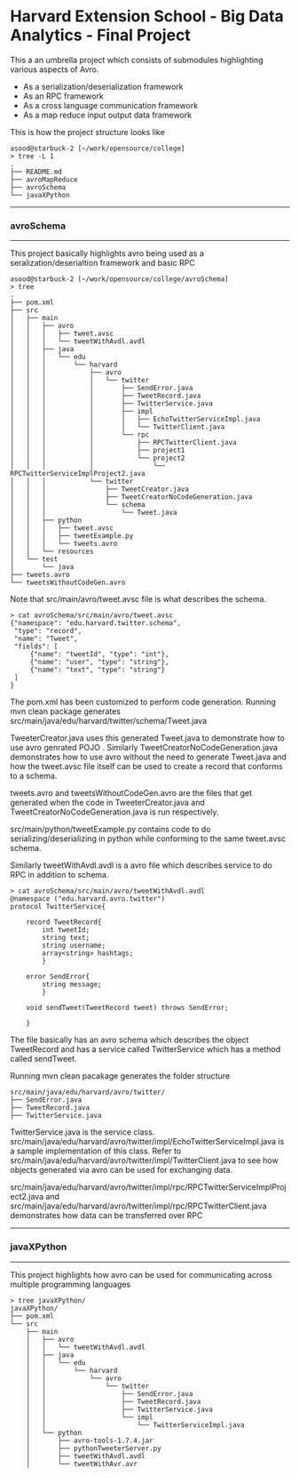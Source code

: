 Harvard Extension School - Big Data Analytics - Final Project
==============================================================

This a an umbrella project which consists of submodules highlighting various
aspects of Avro.

- As a serialization/deserialization framework
- As an RPC framework
- As a cross language communication framework
- As a map reduce input output data framework

This is how the project structure looks like

```
asood@starbuck-2 [~/work/opensource/college]
> tree -L 1
.
├── README.md
├── avroMapReduce
├── avroSchema
└── javaXPython
```
------------------------------------
### avroSchema ###
------------------------------------

This project basically highlights avro being used as a seralization/deserialtion framework and basic RPC

```
asood@starbuck-2 [~/work/opensource/college/avroSchema]
> tree
.
├── pom.xml
├── src
│   ├── main
│   │   ├── avro
│   │   │   ├── tweet.avsc
│   │   │   └── tweetWithAvdl.avdl
│   │   ├── java
│   │   │   └── edu
│   │   │       └── harvard
│   │   │           ├── avro
│   │   │           │   └── twitter
│   │   │           │       ├── SendError.java
│   │   │           │       ├── TweetRecord.java
│   │   │           │       ├── TwitterService.java
│   │   │           │       ├── impl
│   │   │           │       │   ├── EchoTwitterServiceImpl.java
│   │   │           │       │   └── TwitterClient.java
│   │   │           │       └── rpc
│   │   │           │           ├── RPCTwitterClient.java
│   │   │           │           ├── project1
│   │   │           │           └── project2
│   │   │           │               └── RPCTwitterServiceImplProject2.java
│   │   │           └── twitter
│   │   │               ├── TweetCreator.java
│   │   │               ├── TweetCreatorNoCodeGeneration.java
│   │   │               └── schema
│   │   │                   └── Tweet.java
│   │   ├── python
│   │   │   ├── tweet.avsc
│   │   │   ├── tweetExample.py
│   │   │   └── tweets.avro
│   │   └── resources
│   └── test
│       └── java
├── tweets.avro
└── tweetsWithoutCodeGen.avro
```

Note that src/main/avro/tweet.avsc file is what describes the schema.
```
> cat avroSchema/src/main/avro/tweet.avsc
{"namespace": "edu.harvard.twitter.schema",
 "type": "record",
 "name": "Tweet",
 "fields": [
     {"name": "tweetId", "type": "int"},
     {"name": "user", "type": "string"},
     {"name": "text", "type": "string"}
 ]
}
```

The pom.xml has been customized to perform code generation. 
Running mvn clean package generates src/main/java/edu/harvard/twitter/schema/Tweet.java

TweeterCreator.java uses this generated Tweet.java to demonstrate how to use avro genrated POJO . Similarly TweetCreatorNoCodeGeneration.java demonstrates how to use avro without the need to generate Tweet.java and how the tweet.avsc file itself can be used to create a record that conforms to a schema. 

tweets.avro and tweetsWithoutCodeGen.avro are the files that get generated when the code in TweeterCreator.java and TweetCreatorNoCodeGeneration.java is run respectively. 

src/main/python/tweetExample.py contains code to do serializing/deserializing in python while conforming to the same tweet.avsc schema.

Similarly tweetWithAvdl.avdl is a avro file which describes service to do RPC in addition to schema.

```
> cat avroSchema/src/main/avro/tweetWithAvdl.avdl
@namespace ("edu.harvard.avro.twitter")
protocol TwitterService{

    record TweetRecord{
        int tweetId;
        string text;
        string username;
        array<string> hashtags;
        }

    error SendError{
        string message;
        }

    void sendTweet(TweetRecord tweet) throws SendError;

    }
```
The file basically has an avro schema which describes the object TweetRecord and has a service called TwitterService which has a method called sendTweet. 
    
Running mvn clean pacakage generates the folder structure
```
src/main/java/edu/harvard/avro/twitter/
├── SendError.java
├── TweetRecord.java
├── TwitterService.java
```
TwitterService.java is the service class. src/main/java/edu/harvard/avro/twitter/impl/EchoTwitterServiceImpl.java is a sample implementation of this class. Refer to  src/main/java/edu/harvard/avro/twitter/impl/TwitterClient.java to see how objects generated via avro can be used for exchanging data. 

src/main/java/edu/harvard/avro/twitter/impl/rpc/RPCTwitterServiceImplProject2.java and src/main/java/edu/harvard/avro/twitter/impl/rpc/RPCTwitterClient.java demonstrates how data can be transferred over RPC

------------------------------------
### javaXPython ###
------------------------------------
This project highlights how avro can be used for communicating across multiple programming languages

```
> tree javaXPython/
javaXPython/
├── pom.xml
└── src
    ├── main
    │   ├── avro
    │   │   └── tweetWithAvdl.avdl
    │   ├── java
    │   │   └── edu
    │   │       └── harvard
    │   │           └── avro
    │   │               └── twitter
    │   │                   ├── SendError.java
    │   │                   ├── TweetRecord.java
    │   │                   ├── TwitterService.java
    │   │                   └── impl
    │   │                       └── TwitterServiceImpl.java
    │   └── python
    │       ├── avro-tools-1.7.4.jar
    │       ├── pythonTweeterServer.py
    │       ├── tweetWithAvdl.avdl
    │       └── tweetWithAvr.avr
```
